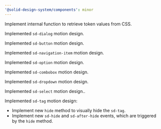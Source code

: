 ```yaml
---
'@solid-design-system/components': minor
---
```


Implement internal function to retrieve token values from CSS.

Implemented `sd-dialog` motion design.

Implemented `sd-button` motion design.

Implemented `sd-navigation-item` motion design.

Implemented `sd-option` motion design.

Implemented `sd-combobox` motion design.

Implemented `sd-dropdown` motion design.

Implemented `sd-select` motion design..

Implemented `sd-tag` motion design:
- Implement new `hide` method to visually hide the `sd-tag`.
- Implement new `sd-hide` and `sd-after-hide` events, which are triggered by the `hide` method.